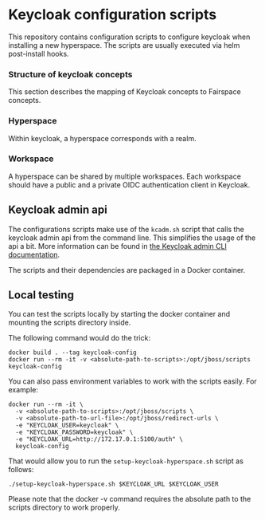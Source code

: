 # Keycloak configuration scripts

This repository contains configuration scripts to configure
keycloak when installing a new hyperspace.
The scripts are usually executed via helm post-install hooks.

### Structure of keycloak concepts

This section describes the mapping of Keycloak concepts to Fairspace concepts.

### Hyperspace

Within keycloak, a hyperspace corresponds with a realm.

### Workspace

A hyperspace can be shared by multiple workspaces. Each workspace should have a public
and a private OIDC authentication client in Keycloak.


## Keycloak admin api

The configurations scripts make use of the `kcadm.sh` script
that calls the keycloak admin api from the command line.
This simplifies the usage of the api a bit. More information can be
found in [the Keycloak admin CLI documentation](https://www.keycloak.org/docs/3.4/server_admin/#the-admin-cli).

The scripts and their dependencies are packaged in a Docker container.

## Local testing

You can test the scripts locally by starting the
docker container and mounting the scripts directory inside.

The following command would do the trick:

```
docker build . --tag keycloak-config
docker run --rm -it -v <absolute-path-to-scripts>:/opt/jboss/scripts keycloak-config
```

You can also pass environment variables to work with the scripts easily. For example:

```
docker run --rm -it \
  -v <absolute-path-to-scripts>:/opt/jboss/scripts \
  -v <absolute-path-to-url-file>:/opt/jboss/redirect-urls \
  -e "KEYCLOAK_USER=keycloak" \
  -e "KEYCLOAK_PASSWORD=keycloak" \
  -e "KEYCLOAK_URL=http://172.17.0.1:5100/auth" \
  keycloak-config
```

That would allow you to run the `setup-keycloak-hyperspace.sh` script as follows:

```
./setup-keycloak-hyperspace.sh $KEYCLOAK_URL $KEYCLOAK_USER
```

Please note that the docker -v command requires the absolute path to the scripts
directory to work properly.

